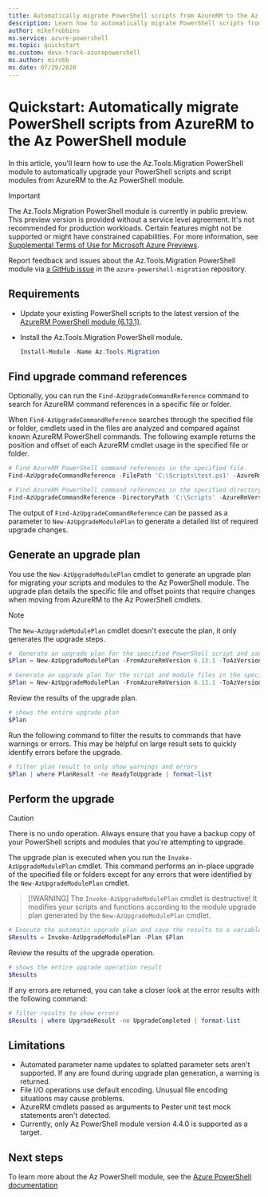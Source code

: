 ```yaml
---
title: Automatically migrate PowerShell scripts from AzureRM to the Az PowerShell module
description: Learn how to automatically migrate PowerShell scripts from AzureRM to the Az PowerShell module.
author: mikefrobbins
ms.service: azure-powershell
ms.topic: quickstart
ms.custom: devx-track-azurepowershell
ms.author: mirobb
ms.date: 07/29/2020
---
```


# Quickstart: Automatically migrate PowerShell scripts from AzureRM to the Az PowerShell module

In this article, you'll learn how to use the Az.Tools.Migration PowerShell module to automatically
upgrade your PowerShell scripts and script modules from AzureRM to the Az PowerShell module.

> [!IMPORTANT]
> The Az.Tools.Migration PowerShell module is currently in public preview. This preview version is
> provided without a service level agreement. It's not recommended for production workloads. Certain
> features might not be supported or might have constrained capabilities. For more information, see
> [Supplemental Terms of Use for Microsoft Azure Previews](https://azure.microsoft.com/support/legal/preview-supplemental-terms/).

Report feedback and issues about the Az.Tools.Migration PowerShell module via
[a GitHub issue](https://github.com/Azure/azure-powershell-migration/issues) in the
`azure-powershell-migration` repository.

## Requirements

* Update your existing PowerShell scripts to the latest version of the [AzureRM PowerShell module (6.13.1)](https://github.com/Azure/azure-powershell/releases/tag/v6.13.1-November2018).
* Install the Az.Tools.Migration PowerShell module.

  ```powershell
  Install-Module -Name Az.Tools.Migration
  ```

## Find upgrade command references

Optionally, you can run the `Find-AzUpgradeCommandReference` command to search for AzureRM command
references in a specific file or folder.

When `Find-AzUpgradeCommandReference` searches through the specified file or folder, cmdlets used in
the files are analyzed and compared against known AzureRM PowerShell commands. The following example
returns the position and offset of each AzureRM cmdlet usage in the specified file or folder.

```powershell
# Find AzureRM PowerShell command references in the specified file.
Find-AzUpgradeCommandReference -FilePath 'C:\Scripts\test.ps1' -AzureRmVersion '6.13.1'

# Find AzureRM PowerShell command references in the specified directory and subfolders.
Find-AzUpgradeCommandReference -DirectoryPath 'C:\Scripts' -AzureRmVersion '6.13.1'
```

The output of `Find-AzUpgradeCommandReference` can be passed as a parameter to `New-AzUpgradeModulePlan` to
generate a detailed list of required upgrade changes.

## Generate an upgrade plan

You use the `New-AzUpgradeModulePlan` cmdlet to generate an upgrade plan for migrating your scripts
and modules to the Az PowerShell module. The upgrade plan details the specific file and offset
points that require changes when moving from AzureRM to the Az PowerShell cmdlets.

> [!NOTE]
> The `New-AzUpgradeModulePlan` cmdlet doesn't execute the plan, it only generates the upgrade steps.

```powershell
#  Generate an upgrade plan for the specified PowerShell script and save it to a variable.
$Plan = New-AzUpgradeModulePlan -FromAzureRmVersion 6.13.1 -ToAzVersion 4.4.0 -FilePath 'C:\Scripts\my-azure-script.ps1'
```

```powershell
# Generate an upgrade plan for the script and module files in the specified folder and save it to a variable.
$Plan = New-AzUpgradeModulePlan -FromAzureRmVersion 6.13.1 -ToAzVersion 4.4.0 -DirectoryPath 'C:\Scripts'
```

Review the results of the upgrade plan.

```powershell
# shows the entire upgrade plan
$Plan
```

Run the following command to filter the results to commands that have warnings or errors. This may be helpful on large result sets to quickly identify errors before the upgrade.

```powershell
# filter plan result to only show warnings and errors
$Plan | where PlanResult -ne ReadyToUpgrade | format-list
```

## Perform the upgrade

> [!CAUTION]
> There is no undo operation. Always ensure that you have a backup copy of your PowerShell scripts
> and modules that you're attempting to upgrade.

The upgrade plan is executed when you run the `Invoke-AzUpgradeModulePlan` cmdlet. This command
performs an in-place upgrade of the specified file or folders except for any errors
that were identified by the `New-AzUpgradeModulePlan` cmdlet.

> [!WARNING] The `Invoke-AzUpgradeModulePlan` cmdlet is destructive! It modifies your scripts and
> functions according to the module upgrade plan generated by the `New-AzUpgradeModulePlan` cmdlet.

```powershell
# Execute the automatic upgrade plan and save the results to a variable.
$Results = Invoke-AzUpgradeModulePlan -Plan $Plan
```

Review the results of the upgrade operation.

```powershell
# shows the entire upgrade operation result
$Results
```

If any errors are returned, you can take a closer look at the error results with the following command:

```powershell
# filter results to show errors
$Results | where UpgradeResult -ne UpgradeCompleted | format-list
```

## Limitations

* Automated parameter name updates to splatted parameter sets aren't supported. If any are found
  during upgrade plan generation, a warning is returned.
* File I/O operations use default encoding. Unusual file encoding situations may cause problems.
* AzureRM cmdlets passed as arguments to Pester unit test mock statements aren't detected.
* Currently, only Az PowerShell module version 4.4.0 is supported as a target.

## Next steps

To learn more about the Az PowerShell module, see the [Azure PowerShell documentation](https://docs.microsoft.com/powershell/azure/)